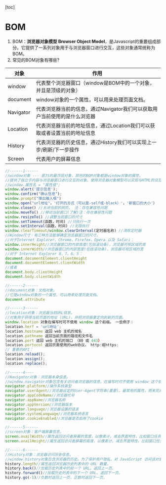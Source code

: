 [toc]

# BOM

1. BOM：**浏览器对象模型 Browser Object Model**，是Javascript的重要组成部分。它提供了一系列对象用于与浏览器窗口进行交互，这些对象通常统称为BOM。
2. 常见的BOM对象有哪些?

| 对象      | 作用                                                         |
| --------- | ------------------------------------------------------------ |
| window    | 代表整个浏览器窗口（window是BOM中的一个对象，并且是顶级的对象） |
| document  | window对象的一个属性，可以用来处理页面文档。                 |
| Navigator | 代表浏览器当前的信息，通过Navigator我们可以获取用户当前使用的是什么浏览器 |
| Location  | 代表浏览器当前的地址信息，通过Location我们可以获取或者设置当前的地址信息 |
| History   | 代表浏览器的历史信息，通过History我们可以实现上一步/刷新/下一步操作 |
| Screen    | 代表用户的屏幕信息                                           |

```javascript
//------1------
//window对象 --- 是JS的最顶层对象，其他的BOM对象都是window对象的属性。
//提供了独立于内容与浏览器窗口进行交互的对象，使用浏览器对象模型可以实现与HTML的交互。
//window.属性名 = "属性值";
window.alert('提示信息');
window.confirm("确认信息");
window.prompt("弹出输入框")
window.open("url地址"，'打开的方式（可以是-self或-black）'，'新窗口的大小'）
window.close() //关闭当前的网页。 注：存在兼容性问题
window.moveTo() //移动当前窗口(了解)注：存在兼容性问题
window.resizeTo() //调整当前窗口的尺寸
window.setTimeout(函数，时间) //只执行一次
window.setInterval(函数，时间) //无限执行
window.clearTimeout/window.clearInterval(定时器名称) //清除定时器
//Window尺寸：有三种方法能够确定浏览器窗口的尺寸。
//对于Internet Explorer、Chrome、Firefox、Opera 以及 Safari：
window.innerHeight//浏览器窗口的内部高度(包括滚动条)，浏览器可视区域的高
window.innerWidth//浏览器窗口的内部宽度(包括滚动条)，浏览器可视区域的宽
//对于 Internet Explorer 8、7、6、5：
document.documentElement.clientHeight
document.documentElement.clientWidth
//或者
document.body.clientHeight
document.body.clientWidth

//------2------
//document对象：文档对象。
//它是window对象的一个属性，可以用来处理页面文档。
document.attribute

//------3------
//location对象：浏览器当前URL信息。
//对象用于获得当前页面的地址 (URL)，并把浏览器重定向到新的页面。
window.location 对象在编写时可不使用 window 这个前缀。 一些例子：
location.herf = 'url地址';
location.hostname 返回 web 主机的域名
location.pathname 返回当前页面的路径和文件名
location.port 返回 web 主机的端口 （80 或 443）
location.portocol 返回页面使用的web协议。 http:或https:
// 重要的API：
location.reload();
location.assign();
location.replace();

//------4----
//Navigator对象：浏览器本身信息。
//window.navigator对象包含有关访问者浏览器的信息。在编写时可不使用 window 这个前缀。
navigator.platform//操作系统类型
navigator.userAgent//浏览器设定的User-Agent字符串(重要)。最常用的属性，用来完成浏览器判断
navigator.appCodeName//浏览器代号
navigator.appName//浏览器名称
navigator.appVersion//浏览器版本
navigator.language//浏览器设置的语言
navigator.systemLanguage//浏览器系统语言
navigator.cookieEnabled//浏览器是否启用了cookie

//------5------
//screen对象：客户端屏幕信息。
screen.availWidth//属性返回访问者屏幕的宽度，以像素计，减去界面特性，比如窗口任务栏。
screen.availHeight//属性返回访问者屏幕的高度，以像素计，减去界面特性，比如窗口任务栏。

//------6------
//History对象：浏览器访问历史信息。
//window.history对象包含浏览器的历史。为了保护用户隐私，对 JavaScript 访问该对象的方法做出了限制。
history.length//属性返回浏览器历史列表中的 URL 数量。
history.back()//加载历史列表中的前一个 URL。返回上一页。
history.forward()//加载历史列表中的下一个 URL。返回下一页。
history.go(-1)//负数时返回上一页，正数时返回下一页，     
```
